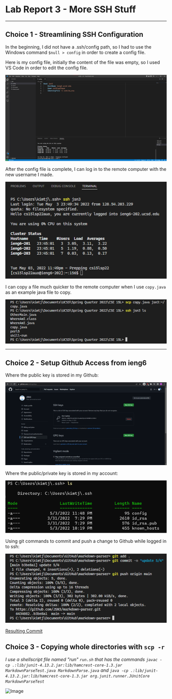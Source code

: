 # Lab Report 3 - More SSH Stuff

***

## Choice 1 - Streamlining SSH Configuration
In the beginning, I did not have a .ssh/config path, so I had to use the Windows command `$null > config` in order to create a config file.

Here is my config file, initially the content of the file was empty, so I used VS Code in order to edit the config file.

![Image](https://raw.githubusercontent.com/JSN3/cse15l-lab-reports/main/LR3%20Choice%20A%20-%20Part%201.png)

After the config file is complete, I can log in to the remote computer with the new username I made.

![Image](https://raw.githubusercontent.com/JSN3/cse15l-lab-reports/main/LR3%20Choice%20A%20-%20Part%202.png)

I can copy a file much quicker to the remote computer when I use `copy.java` as an example java file to copy.

![Image](https://raw.githubusercontent.com/JSN3/cse15l-lab-reports/main/LR3%20Choice%20A%20-%20Part%203.png)

***

## Choice 2 - Setup Github Access from ieng6
Where the public key is stored in my Github:

![Image](https://raw.githubusercontent.com/JSN3/cse15l-lab-reports/main/LR3%20Choice%20B%20-%20Part%201a.png)

Where the public/private key is stored in my account:

![Image](https://raw.githubusercontent.com/JSN3/cse15l-lab-reports/main/LR3%20Choice%20B%20-%20Part%201.png)

Using git commands to commit and push a change to Github while logged in to ssh:

![Image](https://raw.githubusercontent.com/JSN3/cse15l-lab-reports/main/LR3%20Choice%20B%20-%20Part%202.png)

[Resulting Commit](https://github.com/JSN3/markdown-parser/commit/b3be8a18462b924657a8598edaffb6811f8b41fb)

## Choice 3 - Copying whole directories with `scp -r`
_I use a shellscript file named "run" `run.sh` that has the commands `javac -cp .:lib/junit-4.13.2.jar:lib/hamcrest-core-1.3.jar MarkdownParseTest.java MarkdownParse.java` and `java -cp .:lib/junit-4.13.2.jar:lib/hamcrest-core-1.3.jar org.junit.runner.JUnitCore MarkdownParseTest`_

![Image]()
